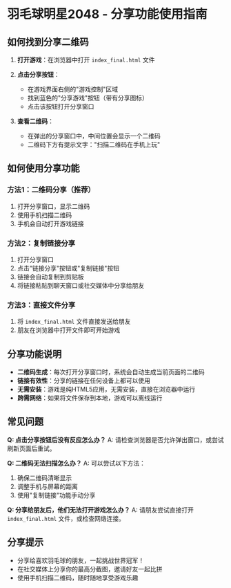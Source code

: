# 羽毛球明星2048 - 分享功能使用指南

## 如何找到分享二维码

1. **打开游戏**：在浏览器中打开 `index_final.html` 文件

2. **点击分享按钮**：
   - 在游戏界面右侧的"游戏控制"区域
   - 找到蓝色的"分享游戏"按钮（带有分享图标）
   - 点击该按钮打开分享窗口

3. **查看二维码**：
   - 在弹出的分享窗口中，中间位置会显示一个二维码
   - 二维码下方有提示文字："扫描二维码在手机上玩"

## 如何使用分享功能

### 方法1：二维码分享（推荐）
1. 打开分享窗口，显示二维码
2. 使用手机扫描二维码
3. 手机会自动打开游戏链接

### 方法2：复制链接分享
1. 打开分享窗口
2. 点击"链接分享"按钮或"复制链接"按钮
3. 链接会自动复制到剪贴板
4. 将链接粘贴到聊天窗口或社交媒体中分享给朋友

### 方法3：直接文件分享
1. 将 `index_final.html` 文件直接发送给朋友
2. 朋友在浏览器中打开文件即可开始游戏

## 分享功能说明

- **二维码生成**：每次打开分享窗口时，系统会自动生成当前页面的二维码
- **链接有效性**：分享的链接在任何设备上都可以使用
- **无需安装**：游戏是纯HTML5应用，无需安装，直接在浏览器中运行
- **跨需网络**：如果将文件保存到本地，游戏可以离线运行

## 常见问题

**Q: 点击分享按钮后没有反应怎么办？**
A: 请检查浏览器是否允许弹出窗口，或尝试刷新页面后重试。

**Q: 二维码无法扫描怎么办？**
A: 可以尝试以下方法：
   1. 确保二维码清晰显示
   2. 调整手机与屏幕的距离
   3. 使用"复制链接"功能手动分享

**Q: 分享给朋友后，他们无法打开游戏怎么办？**
A: 请朋友尝试直接打开 `index_final.html` 文件，或检查网络连接。

## 分享提示

- 分享给喜欢羽毛球的朋友，一起挑战世界冠军！
- 在社交媒体上分享你的最高分截图，邀请好友一起比拼
- 使用手机扫描二维码，随时随地享受游戏乐趣
